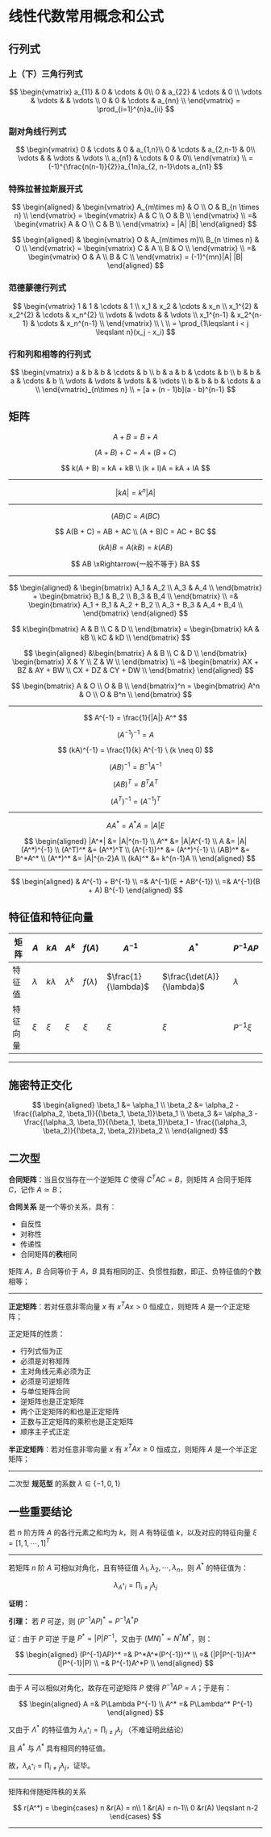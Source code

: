 # 线性代数常用概念和公式

[annotation]: <id> (c5fdb082-b23d-43ee-8fe5-45c3c52a78d8)
[annotation]: <status> (public)
[annotation]: <create_time> (2019-10-13 15:00:56)
[annotation]: <category> (数学理论)
[annotation]: <tags> (线性代数)
[annotation]: <comments> (false)
[annotation]: <url> (http://blog.ccyg.studio/article/c5fdb082-b23d-43ee-8fe5-45c3c52a78d8)

<input class='mathjax align' value='left' type='hidden'/>

## 行列式

### 上（下）三角行列式

$$
\begin{vmatrix}
a_{11} & 0 & \cdots & 0\\ 
 0 & a_{22} & \cdots & 0 \\ 
\vdots & \vdots &  & \vdots \\ 
0 & 0 & \cdots & a_{nn} \\ 
\end{vmatrix} = \prod_{i=1}^{n}a_{ii}
$$

### 副对角线行列式

$$
\begin{vmatrix}
0 & \cdots & 0 & a_{1,n}\\
0 & \cdots & a_{2,n-1} & 0\\
\vdots &  & \vdots & \vdots \\ 
a_{n1} & \cdots & 0 & 0\\
\end{vmatrix} \\
= (-1)^{\frac{n(n-1)}{2}}a_{1n}a_{2, n-1}\dots a_{n1}
$$

### 特殊拉普拉斯展开式

$$
\begin{aligned}
& \begin{vmatrix}
A_{m\times m} & O \\
O & B_{n \times n} \\
\end{vmatrix} = 
\begin{vmatrix}
A & C \\
O & B \\
\end{vmatrix} \\
=& \begin{vmatrix}
A & O \\
C & B \\
\end{vmatrix} = |A| |B|
\end{aligned}
$$

$$
\begin{aligned}
& \begin{vmatrix}
O & A_{m\times m}\\
B_{n \times n} & O \\
\end{vmatrix} = \begin{vmatrix}
C & A \\
B & O \\
\end{vmatrix} \\
=& \begin{vmatrix}
O & A \\
B & C \\
\end{vmatrix} = (-1)^{mn}|A| |B|
\end{aligned}
$$


### 范德蒙德行列式

$$
\begin{vmatrix}
1 & 1 & \cdots & 1 \\
x_1 & x_2 & \cdots & x_n \\
x_1^{2} & x_2^{2} & \cdots & x_n^{2} \\
\vdots & \vdots &  & \vdots \\
x_1^{n-1} & x_2^{n-1} & \cdots & x_n^{n-1} \\
\end{vmatrix}  \\
\ \\
= \prod_{1\leqslant i < j \leqslant n}(x_j - x_i)
$$

### 行和列和相等的行列式

$$
\begin{vmatrix}
a & b & b & \cdots & b \\
b & a & b & \cdots & b \\
b & b & a & \cdots & b \\
\vdots & \vdots & \vdots & & \vdots \\
b & b & b & \cdots & a \\
\end{vmatrix}_{n\times n} \\
=  [a + (n - 1)b](a - b)^{n-1}
$$

## 矩阵

$$
A + B = B + A
$$

$$
(A + B) + C = A + (B + C)
$$

$$
k(A + B) = kA + kB \\
(k + l)A = kA + lA
$$

---

$$
|kA| = k^n|A|
$$

---

$$
(AB)C = A(BC)
$$

$$
A(B + C) = AB + AC \\
(A + B)C = AC + BC
$$

$$
(kA)B = A(kB) = k(AB)
$$

$$ 
AB \xRightarrow{一般不等于} BA
$$

----

$$
\begin{aligned}
& \begin{bmatrix}
A_1 & A_2 \\
A_3 & A_4 \\
\end{bmatrix} + \begin{bmatrix}
B_1 & B_2 \\
B_3 & B_4 \\
\end{bmatrix} \\
=& \begin{bmatrix}
A_1 + B_1 & A_2 + B_2 \\
A_3 + B_3 & A_4 + B_4 \\
\end{bmatrix}
\end{aligned}
$$

$$
k\begin{bmatrix}
A & B \\
C & D \\
\end{bmatrix} = \begin{bmatrix}
kA & kB \\
kC & kD \\
\end{bmatrix}
$$

$$
\begin{aligned}
&\begin{bmatrix}
A & B \\
C & D \\
\end{bmatrix} \begin{bmatrix}
X & Y \\
Z & W \\
\end{bmatrix} \\ =& \begin{bmatrix}
AX + BZ & AY + BW \\
CX + DZ & CY + DW \\
\end{bmatrix}
\end{aligned}
$$

$$
\begin{bmatrix}
A & O \\
O & B \\
\end{bmatrix}^n = \begin{bmatrix}
A^n & O \\
O & B^n \\
\end{bmatrix}
$$

---

$$
A^{-1} = \frac{1}{|A|} A^*
$$

$$
(A^{-1})^{-1} = A
$$

$$
(kA)^{-1} = \frac{1}{k} A^{-1} \ (k \neq 0)
$$

$$
(AB)^{-1} = B^{-1}A^{-1}
$$

$$
(AB)^{T} = B^{T}A^{T}
$$

$$
(A^T)^{-1} = (A^{-1})^T
$$

----

$$
AA^* = A^*A = |A|E
$$

$$
\begin{aligned}
|A^*| &= |A|^{n-1} \\
A^* &= |A|A^{-1} \\
A &= |A|(A^*)^{-1} \\
(A^T)^* &= (A^*)^T \\
(A^{-1})^* &= (A^*)^{-1} \\
(AB)^* &= B^*A^* \\
(A^*)^* &= |A|^{n-2}A \\
(kA)^* &= k^{n-1}A \\
\end{aligned}
$$  

---

$$
\begin{aligned}
& A^{-1}  + B^{-1} \\
=& A^{-1}(E + AB^{-1}) \\
=& A^{-1}(B + A) B^{-1}
\end{aligned}
$$

## 特征值和特征向量

| 矩阵     | $A$       | $kA$       | $A^k$       | $f(A)$       | $A^{-1}$            | $A^*$                     | $P^{-1}AP$ |
| -------- | --------- | ---------- | ----------- | ------------ | ------------------- | ------------------------- | ---------- |
| 特征值   | $\lambda$ | $k\lambda$ | $\lambda^k$ | $f(\lambda)$ | $\frac{1}{\lambda}$ | $\frac{\det(A)}{\lambda}$ | $\lambda$  |
| 特征向量 | $\xi$     | $\xi$      | $\xi$       | $\xi$        | $\xi$               | $\xi$                     | $P^{-1}\xi$      |

---

## 施密特正交化

$$
\begin{aligned}
\beta_1 &= \alpha_1 \\
\beta_2 &= \alpha_2 - \frac{(\alpha_2, \beta_1)}{(\beta_1, \beta_1)}\beta_1 \\
\beta_3 &= \alpha_3 - \frac{(\alpha_3, \beta_1)}{(\beta_1, \beta_1)}\beta_1 - \frac{(\alpha_3, \beta_2)}{(\beta_2, \beta_2)}\beta_2 \\
\end{aligned}
$$

## 二次型

**合同矩阵**：当且仅当存在一个逆矩阵 $C$ 使得 $C^TAC=B$，则矩阵 $A$ 合同于矩阵 $C$，记作 $A \simeq B$；

**合同关系** 是一个等价关系，具有：

- 自反性
- 对称性
- 传递性
- 合同矩阵的**秩**相同

矩阵 $A$，$B$ 合同等价于 $A$，$B$ 具有相同的正、负惯性指数，即正、负特征值的个数相等；

---

**正定矩阵**：若对任意非零向量 $x$ 有 $x^TAx > 0$ 恒成立，则矩阵 $A$ 是一个正定矩阵；

正定矩阵的性质：

- 行列式恒为正
- 必须是对称矩阵
- 主对角线元素必须为正
- 必须是可逆矩阵
- 与单位矩阵合同
- 逆矩阵也是正定矩阵
- 两个正定矩阵的和也是正定矩阵
- 正数与正定矩阵的乘积也是正定矩阵
- 顺序主子式正定

**半正定矩阵**：若对任意非零向量 $x$ 有 $x^TAx \geqslant 0$ 恒成立，则矩阵 $A$ 是一个半正定矩阵；

---

二次型 **规范型** 的系数 $\lambda \in \{-1, 0, 1\}$

## 一些重要结论

若 $n$ 阶方阵 $A$ 的各行元素之和均为 $k$，则 $A$ 有特征值 $k$，以及对应的特征向量 $\xi = [1, 1, \cdots, 1]^T$

---

若矩阵 $n$ 阶 $A$ 可相似对角化，且有特征值 $\lambda_1,\lambda_2,\cdots,\lambda_n$，则 $A^*$ 的特征值为：

$$
\lambda_{A^*i} = \prod_{i\neq j} \lambda_j
$$

**证明：**

**引理：** 若 $P$ 可逆，则 $(P^{-1}AP)^* = P^{-1}A^*P$

证：由于 $P$ 可逆 于是 $P^* = |P|P^{-1}$，又由于 $(MN)^* = N^*M^*$，则：

$$
\begin{aligned}
(P^{-1}AP)^* =& P^*A^*(P^{-1})^* \\
=& (|P|P^{-1})A^*(|P^{-1}|P) \\
=& P^{-1}A^*P \\
\end{aligned}
$$

---

由于 $A$ 可以相似对角化，故存在可逆矩阵 $P$ 使得 $P^{-1}AP = \Lambda$；于是有：

$$
\begin{aligned}
A =& P\Lambda P^{-1} \\
A^* =& P\Lambda^* P^{-1}
\end{aligned}
$$

又由于 $\Lambda^*$ 的特征值为 $\displaystyle \lambda_{\Lambda^*i} = \prod_{i\neq j} \lambda_j$ （不难证明此结论）

且 $A^*$ 与 $\Lambda^*$ 具有相同的特征值。

故，$\displaystyle \lambda_{A^*i} = \prod_{i\neq j} \lambda_j$，证毕。

---

矩阵和伴随矩阵秩的关系

$$
r(A^*) =
\begin{cases}
n &r(A) = n\\
1 &r(A) = n-1\\
0 &r(A) \leqslant n-2
\end{cases}
$$

---